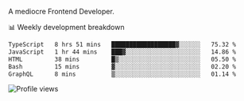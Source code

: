 A mediocre Frontend Developer.

📊 Weekly development breakdown
<!--START_SECTION:waka-->

```txt
TypeScript   8 hrs 51 mins   ██████████████████▓░░░░░░   75.32 %
JavaScript   1 hr 44 mins    ███▓░░░░░░░░░░░░░░░░░░░░░   14.86 %
HTML         38 mins         █▒░░░░░░░░░░░░░░░░░░░░░░░   05.50 %
Bash         15 mins         ▓░░░░░░░░░░░░░░░░░░░░░░░░   02.20 %
GraphQL      8 mins          ▒░░░░░░░░░░░░░░░░░░░░░░░░   01.14 %
```

<!--END_SECTION:waka-->

<img src="https://gpvc.arturio.dev/iqbalfasri" alt="Profile views"/>
